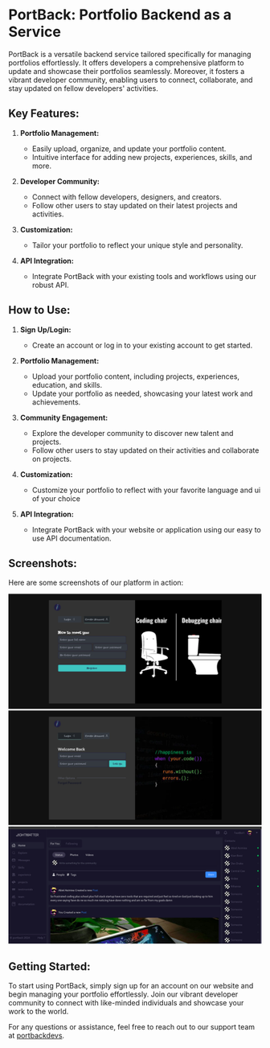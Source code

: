 # PortBack: Portfolio Backend as a Service

PortBack is a versatile backend service tailored specifically for managing portfolios effortlessly. It offers developers a comprehensive platform to update and showcase their portfolios seamlessly. Moreover, it fosters a vibrant developer community, enabling users to connect, collaborate, and stay updated on fellow developers' activities.

## Key Features:

1. **Portfolio Management:**
   - Easily upload, organize, and update your portfolio content.
   - Intuitive interface for adding new projects, experiences, skills, and more.

2. **Developer Community:**
   - Connect with fellow developers, designers, and creators.
   - Follow other users to stay updated on their latest projects and activities.

3. **Customization:**
   - Tailor your portfolio to reflect your unique style and personality.

5. **API Integration:**
   - Integrate PortBack with your existing tools and workflows using our robust API.

## How to Use:

1. **Sign Up/Login:**
   - Create an account or log in to your existing account to get started.

2. **Portfolio Management:**
   - Upload your portfolio content, including projects, experiences, education, and skills.
   - Update your portfolio as needed, showcasing your latest work and achievements.

3. **Community Engagement:**
   - Explore the developer community to discover new talent and projects.
   - Follow other users to stay updated on their activities and collaborate on projects.

4. **Customization:**
   - Customize your portfolio to reflect with your favorite language and ui of your choice


5. **API Integration:**
   - Integrate PortBack with your website or application using our easy to use API documentation.

## Screenshots:

Here are some screenshots of our platform in action:

![Sign Up](readme_img/signup.png)
![login](readme_img/login.png)
![Home](readme_img/home.png)

## Getting Started:

To start using PortBack, simply sign up for an account on our website and begin managing your portfolio effortlessly. 
Join our vibrant developer community to connect with like-minded individuals and showcase your work to the world.

For any questions or assistance, feel free to reach out to our support team at [portbackdevs](@gmail.com).
